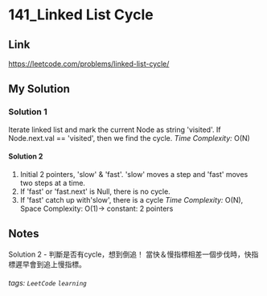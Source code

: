 # 141_Linked List Cycle

## Link
https://leetcode.com/problems/linked-list-cycle/

## My Solution
### Solution 1
Iterate linked list and mark the current Node as string 'visited'.
If Node.next.val == 'visited', then we find the cycle.
*Time Complexity:* O(N)

#### Solution 2
1. Initial 2 pointers, 'slow' & 'fast'. 'slow' moves a step and 'fast' moves two steps at a time.
2. If 'fast' or 'fast.next' is Null, there is no cycle.
3. If 'fast' catch up with'slow', there is a cycle 
*Time Complexity:* O(N), Space Complexity: O(1)-> constant: 2 pointers

## Notes
Solution 2 - 判斷是否有cycle，想到倒追！
當快＆慢指標相差一個步伐時，快指標遲早會到追上慢指標。

###### tags: `LeetCode` `learning`